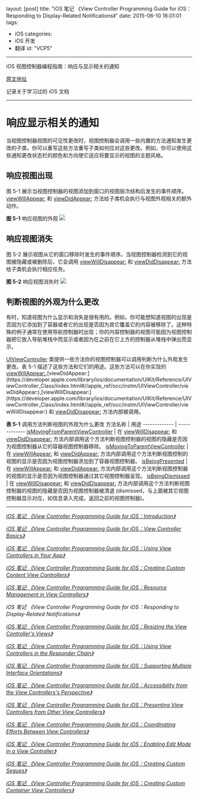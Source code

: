 layout: [post]
title: "iOS 笔记 《View Controller Programming Guide for iOS：Responding to Display-Related Notifications》"
date: 2015-06-10 18:01:01
tags: 
- iOS
categories: 
- iOS 开发
- 翻译
id: "VCP5"

---

iOS 视图控制器编程指南：响应与显示相关的通知


<!-- more -->

[原文地址](https://developer.apple.com/library/ios/featuredarticles/ViewControllerPGforiPhoneOS/Introduction/Introduction.html#//apple_ref/doc/uid/TP40007457-CH1-SW1)

记录关于学习过的 iOS 文档

---


# 响应显示相关的通知

当视图控制器视图的可见性更改时，视图控制器会调用一些内置的方法通知发生更改的子类。你可以重写这些方法重写子类如何应对这些更改。例如，你可以使用这些通知更改状态栏的颜色和方向使它适应将要显示的视图的主题风格。

## 响应视图出现

图 5-1 展示当视图控制器的视图添加到窗口的视图层次结构后发生的事件顺序。[viewWillAppear:](https://developer.apple.com/library/ios/documentation/UIKit/Reference/UIViewController_Class/index.html#//apple_ref/occ/instm/UIViewController/viewWillAppear:) 和 [viewDidAppear:](https://developer.apple.com/library/ios/documentation/UIKit/Reference/UIViewController_Class/index.html#//apple_ref/occ/instm/UIViewController/viewDidAppear:) 方法给子类机会执行与视图外观相关的额外动作。

**图  5-1** 响应视图的外观
![](./viewappear_process_2x.png)



## 响应视图消失

图 5-2 展示视图从它的窗口移除时发生的事件顺序。当视图控制器检测到它的视图被隐藏或被删除后，它会调用 [viewWillDisappear:](https://developer.apple.com/library/ios/documentation/UIKit/Reference/UIViewController_Class/index.html#//apple_ref/occ/instm/UIViewController/viewWillDisappear:) 和 [viewDidDisappear:](https://developer.apple.com/library/ios/documentation/UIKit/Reference/UIViewController_Class/index.html#//apple_ref/occ/instm/UIViewController/viewDidDisappear:) 方法给子类机会执行相应任务。

**图 5-2** 响应视图消失时
![](./viewdissappear_process_2x.png)


## 判断视图的外观为什么更改

有时，知道视图为什么显示和消失是很有用的。例如，你可能想知道视图的出现是否因为它添加到了容器或者它的出现是否因为其它覆盖它的内容被移除了。这种特殊的例子通常在使用导航控制器时出现；你的内容控制器的视图可能因为视图控制器把它放入导航堆栈中而显示或者因为在之前在它上方的控制器从堆栈中弹出而显示。

[UIViewController](https://developer.apple.com/library/ios/documentation/UIKit/Reference/UIViewController_Class/index.html#//apple_ref/occ/cl/UIViewController) 类提供一些方法你的视图控制器可以调用判断为什么外观发生更改。表 5-1 描述了这些方法和它们的用途。这些方法可以在你实现的 [viewWillAppear:](https://developer.apple.com/library/ios/documentation/UIKit/Reference/UIViewController_Class/index.html#//apple_ref/occ/instm/UIViewController/viewWillAppear:),[viewDidAppear:](https://developer.apple.com/library/ios/documentation/UIKit/Reference/UIViewController_Class/index.html#//apple_ref/occ/instm/UIViewController/viewDidAppear:),[viewWillDisappear:](https://developer.apple.com/library/ios/documentation/UIKit/Reference/UIViewController_Class/index.html#//apple_ref/occ/instm/UIViewController/viewWillDisappear:) 和 [viewDidDisappear:](https://developer.apple.com/library/ios/documentation/UIKit/Reference/UIViewController_Class/index.html#//apple_ref/occ/instm/UIViewController/viewDidDisappear:) 方法内部被调用。

**表 5-1** 调用方法判断视图的外观为什么更改
方法名称  | 用途
------------- | -------------
[isMovingFromParentViewController](https://developer.apple.com/library/ios/documentation/UIKit/Reference/UIViewController_Class/index.html#//apple_ref/occ/instm/UIViewController/isMovingFromParentViewController)  | 在 [viewWillDisappear:](https://developer.apple.com/library/ios/documentation/UIKit/Reference/UIViewController_Class/index.html#//apple_ref/occ/instm/UIViewController/viewWillDisappear:) 和 [viewDidDisappear:](https://developer.apple.com/library/ios/documentation/UIKit/Reference/UIViewController_Class/index.html#//apple_ref/occ/instm/UIViewController/viewDidDisappear:) 方法内部调用这个方法判断视图控制器的视图的隐藏是否因为视图控制器从它的容器视图控制器移除。
[isMovingToParentViewController](https://developer.apple.com/library/ios/documentation/UIKit/Reference/UIViewController_Class/index.html#//apple_ref/occ/instm/UIViewController/isMovingToParentViewController)  | 在 [viewWillAppear:](https://developer.apple.com/library/ios/documentation/UIKit/Reference/UIViewController_Class/index.html#//apple_ref/occ/instm/UIViewController/viewWillAppear:) 和 [viewDidAppear:](https://developer.apple.com/library/ios/documentation/UIKit/Reference/UIViewController_Class/index.html#//apple_ref/occ/instm/UIViewController/viewDidAppear:) 方法内部调用这个方法判断视图控制的视图的显示是否因为视图控制器添加到了容器视图控制器。
[isBeingPresented](https://developer.apple.com/library/ios/documentation/UIKit/Reference/UIViewController_Class/index.html#//apple_ref/occ/instm/UIViewController/isBeingPresented)  | 在 [viewWillAppear:](https://developer.apple.com/library/ios/documentation/UIKit/Reference/UIViewController_Class/index.html#//apple_ref/occ/instm/UIViewController/viewWillAppear:) 和 [viewDidAppear:](https://developer.apple.com/library/ios/documentation/UIKit/Reference/UIViewController_Class/index.html#//apple_ref/occ/instm/UIViewController/viewDidAppear:) 方法内部调用这个方法判断视图控制器的视图的显示是否因为视图控制器通过其它视图控制器呈现。
[isBeingDismissed](https://developer.apple.com/library/ios/documentation/UIKit/Reference/UIViewController_Class/index.html#//apple_ref/occ/instm/UIViewController/isBeingDismissed)  | 在 [viewWillDisappear:](https://developer.apple.com/library/ios/documentation/UIKit/Reference/UIViewController_Class/index.html#//apple_ref/occ/instm/UIViewController/viewWillDisappear:) 和 [viewDidDisappear:](https://developer.apple.com/library/ios/documentation/UIKit/Reference/UIViewController_Class/index.html#//apple_ref/occ/instm/UIViewController/viewDidDisappear:) 方法内部调用这个方法判断视图控制器的视图的隐藏是否因为视图控制器被清退 (dismissed，与上面被其它视图控制器显示对应，如信息录入完成，返回之前的视图控制器)。


---

[*iOS 笔记 《View Controller Programming Guide for iOS：Introduction》*](../VCP0) 

[*iOS 笔记 《View Controller Programming Guide for iOS：View Controller Basics》*](../VCP1) 

[*iOS 笔记 《View Controller Programming Guide for iOS：Using View Controllers in Your App》*](../VCP2) 

[*iOS 笔记 《View Controller Programming Guide for iOS：Creating Custom Content View Controllers》*](../VCP3)

[*iOS 笔记 《View Controller Programming Guide for iOS：Resource Management in View Controllers》*](../VCP4) 

*iOS 笔记 《View Controller Programming Guide for iOS：Responding to Display-Related Notifications》*

[*iOS 笔记 《View Controller Programming Guide for iOS：Resizing the View Controller's Views》*](../VCP6) 

[*iOS 笔记 《View Controller Programming Guide for iOS：Using View Controllers in the Responder Chain》*](../VCP7) 

[*iOS 笔记 《View Controller Programming Guide for iOS：Supporting Multiple Interface Orientations》*](../VCP8) 

[*iOS 笔记 《View Controller Programming Guide for iOS：Accessibility from the View Controllers's Perspective》*](../VCP9) 

[*iOS 笔记 《View Controller Programming Guide for iOS：Presenting View Controllers from Other View Controllers》*](../VCP10) 

[*iOS 笔记 《View Controller Programming Guide for iOS：Coordinating Efforts Between View Controllers》*](../VCP11) 

[*iOS 笔记 《View Controller Programming Guide for iOS：Enabling Edit Mode in a View Controller》*](../VCP12) 

[*iOS 笔记 《View Controller Programming Guide for iOS：Creating Custom Segues》*](../VCP13) 

[*iOS 笔记 《View Controller Programming Guide for iOS：Creating Custom Container View Controllers》*](../VCP14)


